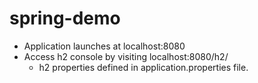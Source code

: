 # spring-demo

* Application launches at localhost:8080
* Access h2 console by visiting localhost:8080/h2/
  * h2 properties defined in application.properties file.